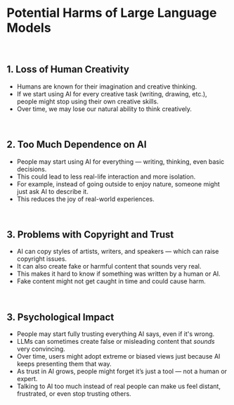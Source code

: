 # Potential Harms of Large Language Models

<br>

## 1. Loss of Human Creativity

- Humans are known for their imagination and creative thinking.
- If we start using AI for every creative task (writing, drawing, etc.), people might stop using their own creative skills.
- Over time, we may lose our natural ability to think creatively.

<br>

## 2. Too Much Dependence on AI

- People may start using AI for everything — writing, thinking, even basic decisions.
- This could lead to less real-life interaction and more isolation.
- For example, instead of going outside to enjoy nature, someone might just ask AI to describe it.
- This reduces the joy of real-world experiences.

<br>

## 3. Problems with Copyright and Trust

- AI can copy styles of artists, writers, and speakers — which can raise copyright issues.
- It can also create fake or harmful content that sounds very real.
- This makes it hard to know if something was written by a human or AI.
- Fake content might not get caught in time and could cause harm.

<br>

## 3. Psychological Impact

- People may start fully trusting everything AI says, even if it's wrong.
- LLMs can sometimes create false or misleading content that *sounds* very convincing.
- Over time, users might adopt extreme or biased views just because AI keeps presenting them that way.
- As trust in AI grows, people might forget it’s just a tool — not a human or expert.
- Talking to AI too much instead of real people can make us feel distant, frustrated, or even stop trusting others.

<br>

